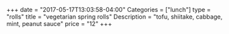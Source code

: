 +++
date = "2017-05-17T13:03:58-04:00"
Categories = ["lunch"]
type = "rolls"
title = "vegetarian spring rolls"
Description = "tofu, shiitake, cabbage, mint, peanut sauce"
price = "12"
+++

